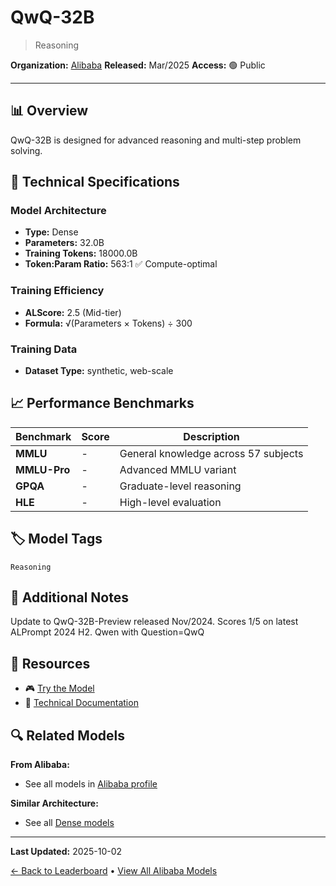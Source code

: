 # QwQ-32B

> Reasoning

**Organization:** [Alibaba](../../labs/alibaba.md)
**Released:** Mar/2025
**Access:** 🟢 Public

---

## 📊 Overview

QwQ-32B is designed for advanced reasoning and multi-step problem solving.

## 🔧 Technical Specifications

### Model Architecture
- **Type:** Dense
- **Parameters:** 32.0B
- **Training Tokens:** 18000.0B
- **Token:Param Ratio:** 563:1 ✅ Compute-optimal

### Training Efficiency
- **ALScore:** 2.5 (Mid-tier)
- **Formula:** √(Parameters × Tokens) ÷ 300

### Training Data
- **Dataset Type:** synthetic, web-scale

## 📈 Performance Benchmarks

| Benchmark | Score | Description |
|-----------|-------|-------------|
| **MMLU** | - | General knowledge across 57 subjects |
| **MMLU-Pro** | - | Advanced MMLU variant |
| **GPQA** | - | Graduate-level reasoning |
| **HLE** | - | High-level evaluation |

## 🏷️ Model Tags

`Reasoning`

## 📝 Additional Notes

Update to QwQ-32B-Preview released Nov/2024. Scores 1/5 on latest ALPrompt 2024 H2. Qwen with Question=QwQ

## 🔗 Resources

- 🎮 [Try the Model](https://huggingface.co/Qwen/QwQ-32B)
- 📄 [Technical Documentation](https://qwenlm.github.io/blog/qwq-32b/)

## 🔍 Related Models

**From Alibaba:**
- See all models in [Alibaba profile](../../labs/alibaba.md)

**Similar Architecture:**
- See all [Dense models](../../architectures/dense.md)

---

**Last Updated:** 2025-10-02

[← Back to Leaderboard](../../README.md) • [View All Alibaba Models](../../labs/alibaba.md)
